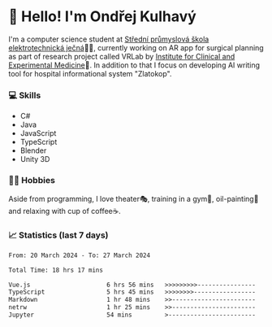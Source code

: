 # 👋 Hello! I'm Ondřej Kulhavý

I'm a computer science student at [Střední průmyslová škola elektrotechnická ječná](https://www.spsejecna.cz/)👨‍🎓, currently working on AR app for surgical planning as part of research project called VRLab by [Institute for Clinical and Experimental Medicine](https://www.ikem.cz/en/)🏥.
In addition to that I focus on developing AI writing tool for hospital informational system "Zlatokop".

### 💻 Skills
- C#
- Java
- JavaScript
- TypeScript
- Blender
- Unity 3D

### 🏋️‍♂️ Hobbies

Aside from programming, I love theater🎭, training in a gym💪, oil-painting🎨 and relaxing with cup of coffee☕.
### 📈 Statistics (last 7 days)
<!--START_SECTION:waka-->

```txt
From: 20 March 2024 - To: 27 March 2024

Total Time: 18 hrs 17 mins

Vue.js                     6 hrs 56 mins   >>>>>>>>>----------------   37.98 %
TypeScript                 5 hrs 45 mins   >>>>>>>>-----------------   31.52 %
Markdown                   1 hr 48 mins    >>-----------------------   09.92 %
netrw                      1 hr 25 mins    >>-----------------------   07.81 %
Jupyter                    54 mins         >------------------------   04.93 %
```

<!--END_SECTION:waka-->



